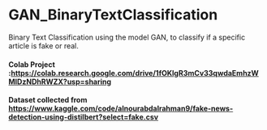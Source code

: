 # GAN_BinaryTextClassification
Binary Text Classification using the model GAN, to classify if a specific article is fake or real. 
#### Colab Project :https://colab.research.google.com/drive/1fOKlgR3mCv33qwdaEmhzWMlDzNDhRWZX?usp=sharing 
#### Dataset collected from https://www.kaggle.com/code/alnourabdalrahman9/fake-news-detection-using-distilbert?select=fake.csv 
